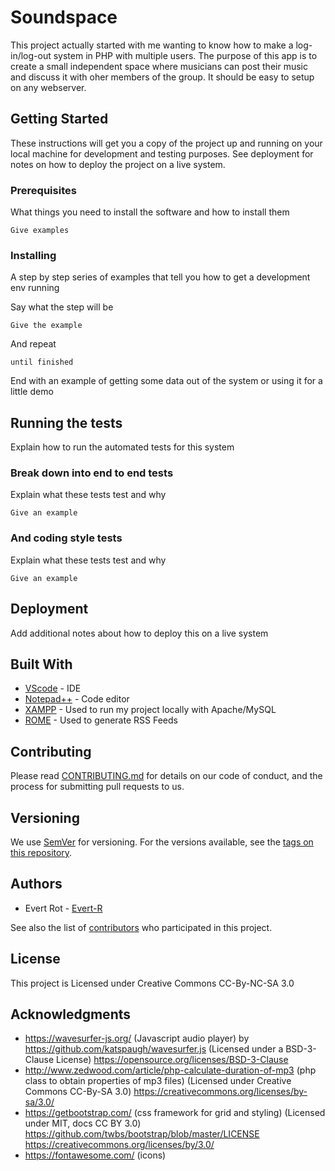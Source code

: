# Soundspace

This project actually started with me wanting to know how to make a log-in/log-out system in PHP with multiple users. The purpose of this app is to create a small independent space where musicians can post their music and discuss it with oher members of the group. It should be easy to setup on any webserver.  

## Getting Started

These instructions will get you a copy of the project up and running on your local machine for development and testing purposes. See deployment for notes on how to deploy the project on a live system.

### Prerequisites

What things you need to install the software and how to install them

```
Give examples
```

### Installing

A step by step series of examples that tell you how to get a development env running

Say what the step will be

```
Give the example
```

And repeat

```
until finished
```

End with an example of getting some data out of the system or using it for a little demo

## Running the tests

Explain how to run the automated tests for this system

### Break down into end to end tests

Explain what these tests test and why

```
Give an example
```

### And coding style tests

Explain what these tests test and why

```
Give an example
```

## Deployment

Add additional notes about how to deploy this on a live system

## Built With

* [VScode](https://code.visualstudio.com/) - IDE
* [Notepad++](https://notepad-plus-plus.org/) - Code editor
* [XAMPP](https://www.apachefriends.org) - Used to run my project locally with Apache/MySQL
* [ROME](https://rometools.github.io/rome/) - Used to generate RSS Feeds

## Contributing

Please read [CONTRIBUTING.md](https://gist.github.com/PurpleBooth/b24679402957c63ec426) for details on our code of conduct, and the process for submitting pull requests to us.

## Versioning

We use [SemVer](http://semver.org/) for versioning. For the versions available, see the [tags on this repository](https://github.com/your/project/tags). 

## Authors

* Evert Rot - [Evert-R](https://github.com/Evert-R)

See also the list of [contributors](https://github.com/your/project/contributors) who participated in this project.

## License

This project is Licensed under Creative Commons CC-By-NC-SA 3.0

## Acknowledgments

* https://wavesurfer-js.org/ (Javascript audio player) by https://github.com/katspaugh/wavesurfer.js (Licensed under a BSD-3-Clause License) https://opensource.org/licenses/BSD-3-Clause
* http://www.zedwood.com/article/php-calculate-duration-of-mp3 (php class to obtain properties of mp3 files) (Licensed under Creative Commons CC-By-SA 3.0) https://creativecommons.org/licenses/by-sa/3.0/
* https://getbootstrap.com/ (css framework for grid and styling) (Licensed under MIT, docs CC BY 3.0) https://github.com/twbs/bootstrap/blob/master/LICENSE https://creativecommons.org/licenses/by/3.0/
* https://fontawesome.com/ (icons) 

